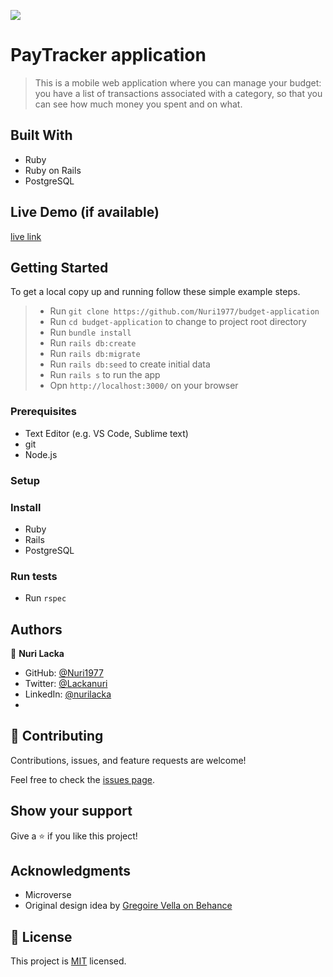 ![](https://img.shields.io/badge/Microverse-blueviolet)

# PayTracker application

> This is a mobile web application where you can manage your budget: you have a list of transactions associated with a category, so that you can see how much money you spent and on what.

## Built With

- Ruby
- Ruby on Rails
- PostgreSQL

## Live Demo (if available)

 [live link](https://struga-recipes.herokuapp.com/)


## Getting Started

To get a local copy up and running follow these simple example steps.

> - Run `git clone https://github.com/Nuri1977/budget-application`
> - Run `cd budget-application` to change to project root directory
> - Run `bundle install`
> - Run `rails db:create`
> - Run `rails db:migrate`
> - Run `rails db:seed` to create initial data
> - Run `rails s` to run the app
> - Opn `http://localhost:3000/` on your browser


### Prerequisites
- Text Editor (e.g. VS Code, Sublime text)
- git
- Node.js

### Setup

### Install
- Ruby
- Rails
- PostgreSQL


### Run tests
 - Run `rspec`


## Authors

👤 **Nuri Lacka**

- GitHub: [@Nuri1977](https://github.com/Nuri1977)
- Twitter: [@Lackanuri](https://twitter.com/LackaNuri)
- LinkedIn: [@nurilacka](https://www.linkedin.com/in/nuri-lacka-7141b01ba/)
-
## 🤝 Contributing

Contributions, issues, and feature requests are welcome!

Feel free to check the [issues page](../../issues/).

## Show your support

Give a ⭐️ if you like this project!

## Acknowledgments

- Microverse
- Original design idea by [Gregoire Vella on Behance](https://www.behance.net/gregoirevella)

## 📝 License

This project is [MIT](https://opensource.org/licenses/MIT) licensed.